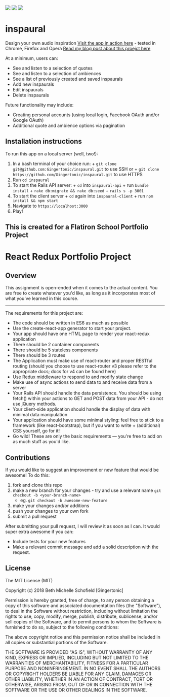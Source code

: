 ![](http://forthebadge.com/images/badges/made-with-ruby.svg)
![](http://forthebadge.com/images/badges/made-with-javascript.svg)
![](https://forthebadge.com/images/badges/built-with-love.svg)

# inspaural
Design your own audio inspiration
[Visit the app in action here](http://inspaural.herokuapp.com) - tested in Chrome, Firefox and Opera
[Read my blog post about this proejct here](https://medium.com/@bethmschofield/divine-inspauration-7cce2acf9ff7)
                                                                                                                    

At a minimum, users can:
  + See and listen to a selection of quotes
  + See and listen to a selection of ambiences
  + See a list of previously created and saved inspaurals
  + Add new inspaurals
  + Edit inspaurals
  + Delete inspaurals

Future functionality may include:
  + Creating personal accounts (using local login, Facebook OAuth and/or Google OAuth)
  + Additional quote and ambience options via pagination

## Installation instructions

To run this app on a local server (well, two!):
  1. In a bash terminal of your choice run:
    + `git clone git@github.com:Gingertonic/inspaural.git` to use SSH or
    + `git clone https://github.com/Gingertonic/inspaural.git` to use HTTPS
  2. Run `cd inspaural`
  3. To start the Rails API server:
    + `cd` into `inspaural-api`
    + run `bundle install`
    + `rake db:migrate && rake db:seed`
    + `rails s -p 3001`
  4. To start the client server
    + `cd` again into `inspaural-client`
    + run `npm install && npm start`
  5. Navigate to `https://localhost:3000`
  6. Play!



## This is created for a Flatiron School Portfolio Project

# React Redux Portfolio Project

## Overview
This assignment is open-ended when it comes to the actual content. You are free to create whatever you'd like, as long as it incorporates most of what you've learned in this course.

---

The requirements for this project are:
  + The code should be written in ES6 as much as possible
  + Use the create-react-app generator to start your project.
  + Your app should have one HTML page to render your react-redux application
  + There should be 2 container components
  + There should be 5 stateless components
  + There should be 3 routes
  + The Application must make use of react-router and proper RESTful routing (should you choose to use react-router v3 please refer to the  appropriate docs; docs for v4 can be found here)
  + Use Redux middleware to respond to and modify state change
  + Make use of async actions to send data to and receive data from a server
  + Your Rails API should handle the data persistence. You should be using fetch() within your actions to GET and POST data from your API - do not use jQuery methods.
  + Your client-side application should handle the display of data with minimal data manipulation
  + Your application should have some minimal styling: feel free to stick to a framework (like react-bootstrap), but if you want to write + (additional) CSS yourself, go for it!
  + Go wild! These are only the basic requirements — you're free to add on as much stuff as you'd like.



## Contributions

If you would like to suggest an improvement or new feature that would be awesome!
To do this:
  1. fork and clone this repo
  2. make a new branch for your changes - try and use a relevant name `git checkout -b <your-branch-name>`
      + eg. `git checkout -b awesome-new-feature`
  3. make your changes and/or additions
  4. push your changes to your own fork
  5. submit a pull request

After submitting your pull request, I will review it as soon as I can.
It would super extra awesome if you can:
  + Include tests for your new features
  + Make a relevant commit message and add a solid description with the request.

## License

The MIT License (MIT)

Copyright (c) 2018 Beth Michelle Schofield [Gingertonic]

Permission is hereby granted, free of charge, to any person obtaining a copy of this software and associated documentation files (the "Software"), to deal in the Software without restriction, including without limitation the rights to use, copy, modify, merge, publish, distribute, sublicense, and/or sell copies of the Software, and to permit persons to whom the Software is furnished to do so, subject to the following conditions:

The above copyright notice and this permission notice shall be included in all copies or substantial portions of the Software.

THE SOFTWARE IS PROVIDED "AS IS", WITHOUT WARRANTY OF ANY KIND, EXPRESS OR IMPLIED, INCLUDING BUT NOT LIMITED TO THE WARRANTIES OF MERCHANTABILITY, FITNESS FOR A PARTICULAR PURPOSE AND NONINFRINGEMENT. IN NO EVENT SHALL THE AUTHORS OR COPYRIGHT HOLDERS BE LIABLE FOR ANY CLAIM, DAMAGES OR OTHER LIABILITY, WHETHER IN AN ACTION OF CONTRACT, TORT OR OTHERWISE, ARISING FROM, OUT OF OR IN CONNECTION WITH THE SOFTWARE OR THE USE OR OTHER DEALINGS IN THE SOFTWARE.
